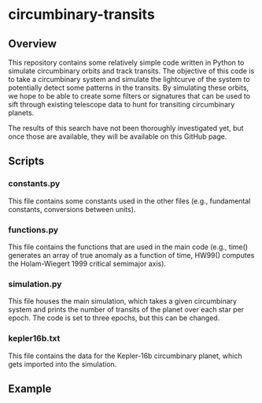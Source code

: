 # circumbinary-transits

## Overview

This repository contains some relatively simple code written in Python to simulate circumbinary orbits and track transits. The objective of this code is to take a circumbinary system and simulate the lightcurve of the system to potentially detect some patterns in the transits. By simulating these orbits, we hope to be able to create some filters or signatures that can be used to sift through existing telescope data to hunt for transiting circumbinary planets. 

The results of this search have not been thoroughly investigated yet, but once those are available, they will be available on this GitHub page. 

## Scripts

### constants.py

This file contains some constants used in the other files (e.g., fundamental constants, conversions between units). 

### functions.py

This file contains the functions that are used in the main code (e.g., time() generates an array of true anomaly as a function of time, HW99() computes the Holam-Wiegert 1999 critical semimajor axis). 

### simulation.py

This file houses the main simulation, which takes a given circumbinary system and prints the number of transits of the planet over each star per epoch. The code is set to three epochs, but this can be changed.

### kepler16b.txt

This file contains the data for the Kepler-16b circumbinary planet, which gets imported into the simulation. 

## Example





<!-- 
To do: 
write documentation for code
desc of files
tutorial
example
 -->